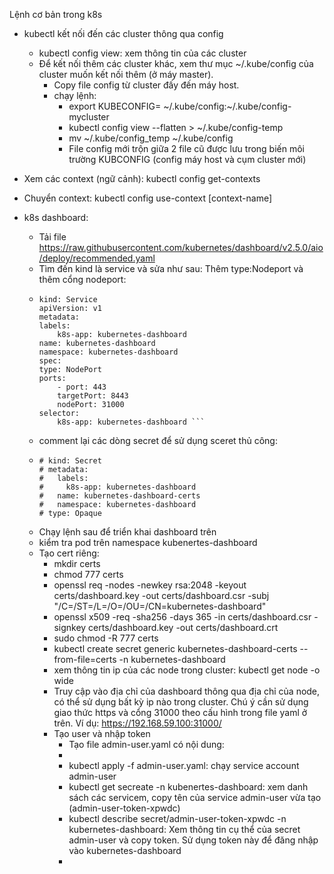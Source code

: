 Lệnh cơ bản trong k8s

- kubectl kết nối đến các cluster thông qua config
  - kubectl config view: xem thông tin của các cluster 
  - Để kết nối thêm các cluster khác, xem thư mục ~/.kube/config của cluster muốn kết nối thêm (ở máy master).
    - Copy file config từ cluster đấy đến máy host.
    - chạy lệnh: 
      - export KUBECONFIG= ~/.kube/config:~/.kube/config-mycluster
      - kubectl config view --flatten > ~/.kube/config-temp
      - mv ~/.kube/config_temp ~/.kube/config
      - File config mới trộn giữa 2 file cũ được lưu trong biến môi trường KUBCONFIG (config máy host và cụm cluster mới)
  
 - Xem các context (ngữ cảnh): kubectl config get-contexts
 - Chuyển context: kubectl config use-context [context-name]
- k8s dashboard:
  - Tải file https://raw.githubusercontent.com/kubernetes/dashboard/v2.5.0/aio/deploy/recommended.yaml
  - Tìm đến kind là service và sửa như sau: Thêm type:Nodeport và thêm cổng nodeport:
  - ```
    kind: Service
    apiVersion: v1
    metadata:
    labels:
        k8s-app: kubernetes-dashboard
    name: kubernetes-dashboard
    namespace: kubernetes-dashboard
    spec:
    type: NodePort
    ports:
        - port: 443
        targetPort: 8443
        nodePort: 31000
    selector:
        k8s-app: kubernetes-dashboard ```
  - comment lại các dòng secret để sử dụng sceret thủ công:
  - ```# apiVersion: v1
    # kind: Secret
    # metadata:
    #   labels:
    #     k8s-app: kubernetes-dashboard
    #   name: kubernetes-dashboard-certs
    #   namespace: kubernetes-dashboard
    # type: Opaque 
    ```
  - Chạy lệnh sau để triển khai dashboard trên 
  - kiểm tra pod trên namespace kubenertes-dashboard
  - Tạo cert riêng:
    - mkdir certs
    - chmod 777 certs
    - openssl req -nodes -newkey rsa:2048 -keyout certs/dashboard.key -out certs/dashboard.csr -subj "/C=/ST=/L=/O=/OU=/CN=kubernetes-dashboard"
    - openssl x509 -req -sha256 -days 365 -in certs/dashboard.csr -signkey certs/dashboard.key -out certs/dashboard.crt
    - sudo chmod -R 777 certs
    - kubectl create secret generic kubernetes-dashboard-certs --from-file=certs -n kubernetes-dashboard
    - xem thông tin ip của các node trong cluster: kubectl get node -o wide
    - Truy cập vào địa chỉ của dashboard thông qua địa chỉ của node, có thể sử dụng bất kỳ ip nào trong cluster. Chú ý cần sử dụng giao thức https và cổng 31000 theo cấu hình trong file yaml ở trên. Ví dụ: https://192.168.59.100:31000/
    - Tạo user và nhập token
      - Tạo file admin-user.yaml có nội dung:
      - 
      - kubectl apply -f admin-user.yaml: chạy service account admin-user
      - kubectl get secreate -n kubenertes-dashboard: xem danh sách các servicem, copy tên của service admin-user vừa tạo (admin-user-token-xpwdc)
      - kubectl describe secret/admin-user-token-xpwdc -n kubernetes-dashboard: Xem thông tin cụ thể của secret admin-user và copy token. Sử dụng token này để đăng nhập vào kubernetes-dashboard
      - 
